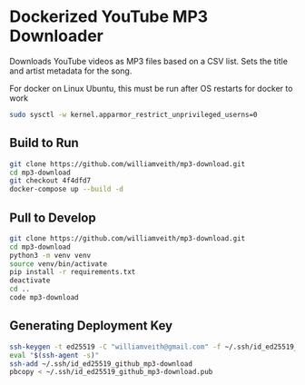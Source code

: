 # Dockerized YouTube MP3 Downloader

Downloads YouTube videos as MP3 files based on a CSV list. Sets the title and artist metadata for the song.

For docker on Linux Ubuntu, this must be run after OS restarts for docker to work

```sh
sudo sysctl -w kernel.apparmor_restrict_unprivileged_userns=0
```

## Build to Run

```sh
git clone https://github.com/williamveith/mp3-download.git
cd mp3-download
git checkout 4f4dfd7
docker-compose up --build -d
```

## Pull to Develop

```sh
git clone https://github.com/williamveith/mp3-download.git
cd mp3-download
python3 -m venv venv
source venv/bin/activate
pip install -r requirements.txt
deactivate
cd ..
code mp3-download
```

## Generating Deployment Key

```sh
ssh-keygen -t ed25519 -C "williamveith@gmail.com" -f ~/.ssh/id_ed25519_github_mp3-download
eval "$(ssh-agent -s)"
ssh-add ~/.ssh/id_ed25519_github_mp3-download
pbcopy < ~/.ssh/id_ed25519_github_mp3-download.pub
```
